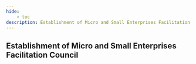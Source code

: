 ```yaml
---
hide:
    - toc
description: Establishment of Micro and Small Enterprises Facilitation Council
---
```


## Establishment of Micro and Small Enterprises Facilitation Council
